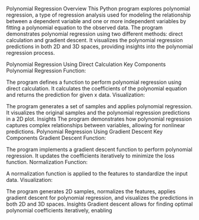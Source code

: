 Polynomial Regression
Overview
This Python program explores polynomial regression, a type of regression analysis used for modeling the relationship between a dependent variable and one or more independent variables by fitting a polynomial equation to the observed data. The program demonstrates polynomial regression using two different methods: direct calculation and gradient descent. It visualizes the polynomial regression predictions in both 2D and 3D spaces, providing insights into the polynomial regression process.

Polynomial Regression Using Direct Calculation
Key Components
Polynomial Regression Function:

The program defines a function to perform polynomial regression using direct calculation. It calculates the coefficients of the polynomial equation and returns the prediction for given x data.
Visualization:

The program generates a set of samples and applies polynomial regression. It visualizes the original samples and the polynomial regression predictions in a 2D plot.
Insights
The program demonstrates how polynomial regression captures complex relationships between variables, allowing for nonlinear predictions.
Polynomial Regression Using Gradient Descent
Key Components
Gradient Descent Function:

The program implements a gradient descent function to perform polynomial regression. It updates the coefficients iteratively to minimize the loss function.
Normalization Function:

A normalization function is applied to the features to standardize the input data.
Visualization:

The program generates 2D samples, normalizes the features, applies gradient descent for polynomial regression, and visualizes the predictions in both 2D and 3D spaces.
Insights
Gradient descent allows for finding optimal polynomial coefficients iteratively, enabling 
